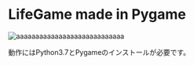 # LifeGame made in Pygame


![aaaaaaaaaaaaaaaaaaaaaaaaaaaa](https://user-images.githubusercontent.com/56217982/89900977-61bb8e80-dc1f-11ea-9b29-3b169d91bf0b.png)


動作にはPython3.7とPygameのインストールが必要です。
